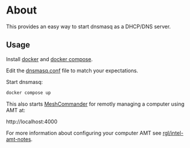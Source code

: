 # About

This provides an easy way to start dnsmasq as a DHCP/DNS server.

## Usage

Install [docker](https://github.com/moby/moby) and [docker compose](https://github.com/docker/compose).

Edit the [dnsmasq.conf](dnsmasq.conf) file to match your expectations.

Start dnsmasq:

```bash
docker compose up
```

This also starts [MeshCommander](https://www.meshcommander.com/) for remotly managing a computer using AMT at:

http://localhost:4000

For more information about configuring your computer AMT see [rgl/intel-amt-notes](https://github.com/rgl/intel-amt-notes).
